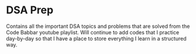 # DSA Prep
Contains all the important DSA topics and problems that are solved from the Code Babbar youtube playlist.
Will continue to add codes that I practice day-by-day so that I have a place to store everything I learn in a structured way.
